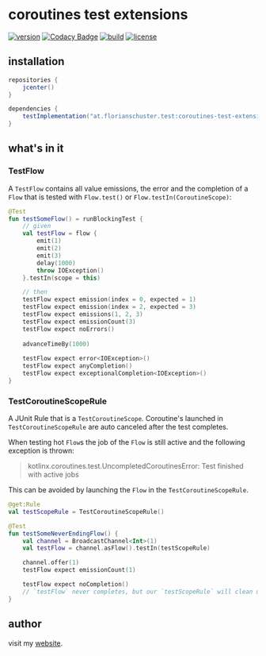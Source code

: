 # coroutines test extensions

[![version](https://img.shields.io/github/v/tag/floschu/coroutines-test-extensions?color=f88909&label=version)](https://bintray.com/flosch/test/coroutines-test-extensions) [![Codacy Badge](https://api.codacy.com/project/badge/Grade/39072347acb94bf79651d7f16bfa63ca)](https://www.codacy.com/manual/floschu/coroutines-test-extensions?utm_source=github.com&amp;utm_medium=referral&amp;utm_content=floschu/coroutines-test-extensions&amp;utm_campaign=Badge_Grade) [![build](https://github.com/floschu/coroutines-test-extensions/workflows/build/badge.svg)](https://github.com/floschu/coroutines-test-extensions/actions) [![license](https://img.shields.io/badge/license-Apache%202.0-blue.svg?color=7b6fe2)](LICENSE)

## installation

``` groovy
repositories {
    jcenter()
}

dependencies {
    testImplementation("at.florianschuster.test:coroutines-test-extensions:$version")
}
```

## what's in it

### TestFlow

A `TestFlow` contains all value emissions, the error and the completion of a `Flow` that is tested with `Flow.test()` or `Flow.testIn(CoroutineScope)`:

``` kotlin
@Test
fun testSomeFlow() = runBlockingTest {
    // given
    val testFlow = flow {
        emit(1)
        emit(2)
        emit(3)
        delay(1000)
        throw IOException()
    }.testIn(scope = this)

    // then
    testFlow expect emission(index = 0, expected = 1)
    testFlow expect emission(index = 2, expected = 3)
    testFlow expect emissions(1, 2, 3)
    testFlow expect emissionCount(3)
    testFlow expect noErrors()
    
    advanceTimeBy(1000)
    
    testFlow expect error<IOException>()
    testFlow expect anyCompletion()
    testFlow expect exceptionalCompletion<IOException>()
}
```

### TestCoroutineScopeRule

A JUnit Rule that is a `TestCoroutineScope`.  Coroutine's launched in `TestCoroutineScopeRule` are auto canceled after the test completes.

When testing hot `Flow`s the job of the `Flow` is still active and the following exception is thrown:

> kotlinx.coroutines.test.UncompletedCoroutinesError: Test finished with active jobs

This can be avoided by launching the `Flow` in the `TestCoroutineScopeRule`.

``` kotlin
@get:Rule
val testScopeRule = TestCoroutineScopeRule()

@Test
fun testSomeNeverEndingFlow() {
    val channel = BroadcastChannel<Int>(1)
    val testFlow = channel.asFlow().testIn(testScopeRule)

    channel.offer(1)
    testFlow expect emissionCount(1)

    testFlow expect noCompletion()
    // `testFlow` never completes, but our `testScopeRule` will clean up after `testSomeNeverEndingFlow` is finished
}
```

## author

visit my [website](https://florianschuster.at/).

